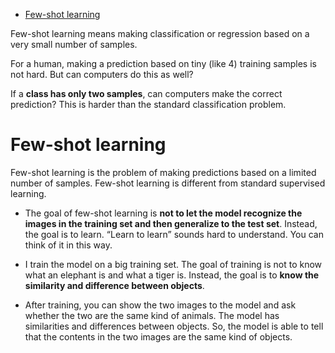 <!--ts-->
* [Few-shot learning](#few-shot-learning)

<!-- Created by https://github.com/ekalinin/github-markdown-toc -->
<!-- Added by: gil_diy, at: Thu 11 May 2023 08:28:33 AM IDT -->

<!--te-->


Few-shot learning means making classification or regression based on a very
small number of samples.

For a human, making a prediction based on tiny (like 4) training samples is not hard. But can computers do this as well?

If a **class has only two samples**, can computers make the correct prediction? This is harder than the standard classification problem.



# Few-shot learning

Few-shot learning is the problem of making predictions based on a limited number of samples. Few-shot learning is different from standard supervised learning. 

* The goal of few-shot learning is **not to let the model recognize the images in the training set and then generalize to the test set**. Instead, the goal is to learn. “Learn to learn” sounds hard to understand. You can think of it in this way.


* I train the model on a big training set. The goal of training is not to know what an elephant is and what a tiger is. Instead, the goal is to **know the similarity and difference between objects**.

* After training, you can show the two images to the model and ask whether the two are the same kind of animals. The model has similarities and differences between objects. So, the model is able to tell that the contents in the two images are the same kind of objects.